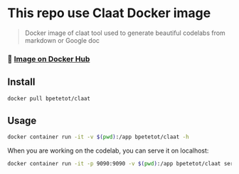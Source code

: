 # This repo use Claat Docker image

> Docker image of claat tool used to generate beautiful codelabs from markdown or Google doc

### 🐳 [Image on Docker Hub](https://hub.docker.com/r/bpetetot/claat)

## Install

```sh
docker pull bpetetot/claat
```

## Usage

```sh
docker container run -it -v $(pwd):/app bpetetot/claat -h
```

When you are working on the codelab, you can serve it on localhost:

```sh
docker container run -it -p 9090:9090 -v $(pwd):/app bpetetot/claat serve -addr 0.0.0.0:9090 my-codelab.md
```
